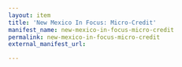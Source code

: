 ```yaml
---
layout: item
title: 'New Mexico In Focus: Micro-Credit'
manifest_name: new-mexico-in-focus-micro-credit
permalink: new-mexico-in-focus-micro-credit
external_manifest_url: 

---
```

<!-- Add an essay or interpretive material below this line,
using HTML or markdown.  Do not modify this file above this line -->
